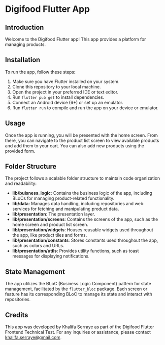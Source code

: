 # Digifood Flutter App

## Introduction

Welcome to the Digifood Flutter app! This app provides a platform for managing products.

## Installation

To run the app, follow these steps:

1. Make sure you have Flutter installed on your system.
2. Clone this repository to your local machine.
3. Open the project in your preferred IDE or text editor.
4. Run `flutter pub get` to install dependencies.
5. Connect an Android device (6+) or set up an emulator.
6. Run `flutter run` to compile and run the app on your device or emulator.

## Usage

Once the app is running, you will be presented with the home screen. From there, you can navigate to the product list screen to view available products and add them to your cart. You can also add new products using the provided form.

## Folder Structure

The project follows a scalable folder structure to maintain code organization and readability:

- **lib/buisness_logic**: Contains the business logic of the app, including BLoCs for managing product-related functionality.
- **lib/data**: Manages data handling, including repositories and web services for fetching and manipulating product data.
- **lib/presentation**: The presentation layer.
- **lib/presentation/screens**: Contains the screens of the app, such as the home screen and product list screen.
- **lib/presentation/widgets**: Houses reusable widgets used throughout the app, like product tiles and forms.
- **lib/presentation/constants**: Stores constants used throughout the app, such as colors and URLs.
- **lib/presentation/utils**: Provides utility functions, such as toast messages for displaying notifications.

## State Management

The app utilizes the BLoC (Business Logic Component) pattern for state management, facilitated by the `flutter_bloc` package. Each screen or feature has its corresponding BLoC to manage its state and interact with repositories.

## Credits

This app was developed by Khalifa Serraye as part of the Digifood Flutter Frontend Technical Test. For any inquiries or assistance, please contact [khalifa.serraye@gmail.com](mailto:khalifa.serraye@gmail.com).